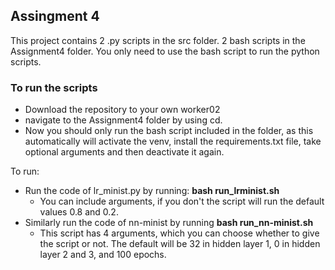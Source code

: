 ## Assingment 4
This project contains 2 .py scripts in the src folder. 2 bash scripts in the Assignment4 folder. You only need to use the bash script to run the python scripts.


### To run the scripts
- Download the repository to your own worker02
- navigate to the Assignment4 folder by using cd.
- Now you should only run the bash script included in the folder, as this automatically will activate the venv, install the requirements.txt file, take optional arguments and then deactivate it again.

To run:
- Run the code of lr_minist.py by running: __bash run_lrminist.sh__
    - You can include arguments, if you don't the script will run the default values 0.8 and 0.2.
- Similarly run the code of nn-minist by running __bash run_nn-minist.sh__ 
    - This script has 4 arguments, which you can choose whether to give the script or not. The default will be 32 in hidden layer 1, 0 in hidden layer 2 and 3, and 100 epochs.